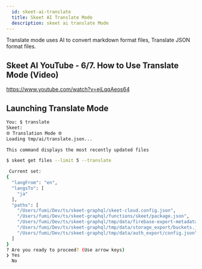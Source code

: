 ```yaml
---
  id: skeet-ai-translate
  title: Skeet AI Translate Mode
  description: skeet ai translate Mode
---
```


Translate mode uses AI to convert markdown format files,
Translate JSON format files.

## Skeet AI YouTube - 6/7. How to Use Translate Mode (Video)

https://www.youtube.com/watch?v=ejLqqAeos64

## Launching Translate Mode

```bash
You: $ translate
Skeet:
🌐 Translation Mode 🌐
Loading tmp/ai/translate.json...

This command displays the most recently updated files

$ skeet get files --limit 5 --translate

 Current set:
{
  "langFrom": "en",
  "langsTo": [
    "ja"
  ],
  "paths": [
    "/Users/fumi/Dev/ts/skeet-graphql/skeet-cloud.config.json",
    "/Users/fumi/Dev/ts/skeet-graphql/functions/skeet/package.json",
    "/Users/fumi/Dev/ts/skeet-graphql/tmp/data/firebase-export-metadata.json",
    "/Users/fumi/Dev/ts/skeet-graphql/tmp/data/storage_export/buckets.json",
    "/Users/fumi/Dev/ts/skeet-graphql/tmp/data/auth_export/config.json"
  ]
}
? Are you ready to proceed? (Use arrow keys)
❯ Yes
  No
```
